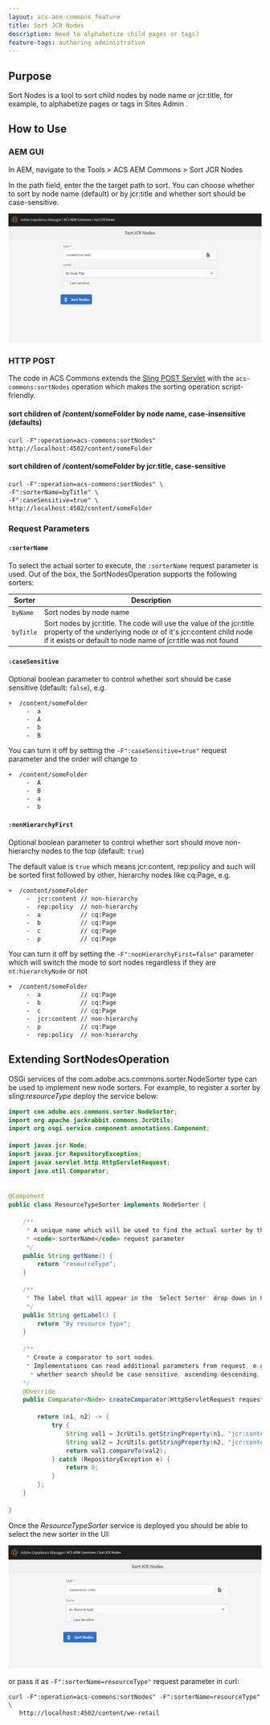 ```yaml
---
layout: acs-aem-commons_feature
title: Sort JCR Nodes
description: Need to alphabetize child pages or tags?
feature-tags: authoring administration
---
```


## Purpose

Sort Nodes is a tool to sort child nodes by node name or jcr:title, for example, to alphabetize pages or tags in Sites Admin .

## How to Use

### AEM GUI
In AEM, navigate to the Tools > ACS AEM Commons > Sort JCR Nodes

In the path field, enter the the target path to sort. You can choose whether to sort by node name (default) or by jcr:title and whether sort should be case-sensitive.

![Sort Nodes - Web UI](images/sort-nodes.png)

### HTTP POST

The code in ACS Commons extends the [Sling POST Servlet](https://sling.apache.org/documentation/bundles/manipulating-content-the-slingpostservlet-servlets-post.html) with the `acs-commons:sortNodes` operation which makes the sorting operation script-friendly. 

####  sort children of /content/someFolder by node name, case-insensitive (defaults)
```
curl -F":operation=acs-commons:sortNodes" http://localhost:4502/content/someFolder
```
####  sort children of /content/someFolder by jcr:title, case-sensitive 
```
curl -F":operation=acs-commons:sortNodes" \
-F":sorterName=byTitle" \
-F":caseSensitive=true" \
http://localhost:4502/content/someFolder
```


### Request Parameters
#### `:sorterName`
To select the actual sorter to execute, the `:sorterName` request parameter is used. Out of the box, the SortNodesOperation supports the following sorters:

| Sorter | Description |
| --------------- | --------------- | 
| `byName` | Sort nodes by node name |
| `byTitle` |Sort nodes by jcr:title. The code will use the value of the jcr:title property of the underlying node or of it's jcr:content child node if it exists or default to node name of jcr:title was not found |


#### `:caseSensitive`

Optional boolean parameter to control whether sort should be case sensitive (default: `false`), e.g.
```  
+  /content/someFolder
     -  a           
     -  A           
     -  b           
     -  B           
```
You can turn it off by setting the `-F":caseSensitive=true"` request parameter and the order will change to
```  
+  /content/someFolder
     -  A           
     -  B           
     -  a           
     -  b           
```

#### `:nonHierarchyFirst`

Optional boolean parameter to control whether sort should move non-hierarchy nodes to the top (default: `true`)

The default value is `true` which means jcr:content, rep:policy and such will be sorted first followed by other, hierarchy nodes like cq:Page, e.g. 
```  
+  /content/someFolder
     -  jcr:content // non-hierarchy
     -  rep:policy  // non-hierarchy
     -  a           // cq:Page
     -  b           // cq:Page
     -  c           // cq:Page
     -  p           // cq:Page
```

You can turn it off by setting the `-F":nonHierarchyFirst=false"` parameter
which will switch the mode to sort nodes regardless if they are `nt:hierarchyNode` or not
```  
+  /content/someFolder
     -  a           // cq:Page
     -  b           // cq:Page
     -  c           // cq:Page
     -  jcr:content // non-hierarchy
     -  p           // cq:Page
     -  rep:policy  // non-hierarchy
```

## Extending SortNodesOperation

OSGi services of the com.adobe.acs.commons.sorter.NodeSorter type can be used to implement new node sorters. For example, to register a sorter by _sling:resourceType_  deploy the service below:

```java
import com.adobe.acs.commons.sorter.NodeSorter;
import org.apache.jackrabbit.commons.JcrUtils;
import org.osgi.service.component.annotations.Component;

import javax.jcr.Node;
import javax.jcr.RepositoryException;
import javax.servlet.http.HttpServletRequest;
import java.util.Comparator;


@Component
public class ResourceTypeSorter implements NodeSorter {

    /**
     * A unique name which will be used to find the actual sorter by the
     * <code>:sorterName</code> request parameter
     */
    public String getName() {
        return "resourceType";
    }

    /**
     * The label that will appear in the 'Select Sorter' drop-down in UI
     */
    public String getLabel() {
        return "By resource type";
    }

    /**
     * Create a comparator to sort nodes.
     * Implementations can read additional parameters from request, e.g.
      * whether search should be case-sensitive, ascending/descending, etc.
    */
    @Override
    public Comparator<Node> createComparator(HttpServletRequest request) {

        return (n1, n2) -> {
            try {
                String val1 = JcrUtils.getStringProperty(n1, "jcr:content/sling:resourceType", "");
                String val2 = JcrUtils.getStringProperty(n2, "jcr:content/sling:resourceType", "");
                return val1.compareTo(val2);
            } catch (RepositoryException e) {
                return 0;
            }
        };
    }

}
```

Once the _ResourceTypeSorter_ service is deployed you should be able to select the new sorter in the UI: 

![Custom Sorter](images/custom-sorter.png)

or pass it as `-F":sorterName=resourceType"` request parameter in curl:

```
curl -F":operation=acs-commons:sortNodes" -F":sorterName=resourceType" \
   http://localhost:4502/content/we-retail
```
